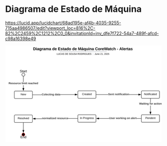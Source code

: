 # Diagrama de Estado de Máquina

https://lucid.app/lucidchart/68ad195e-af4b-4035-9255-715aa4986507/edit?viewport_loc=816%2C-82%2C2459%2C1212%2C0_0&invitationId=inv_dfe7f722-54a7-489f-afcd-c98a16398e49

![Diagrama de Estado de Máquina.svg](Diagrama_de_Estado_de_Mquina.svg)